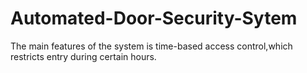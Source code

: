 # Automated-Door-Security-Sytem
The main features of the system is time-based access control,which restricts entry during certain hours.
